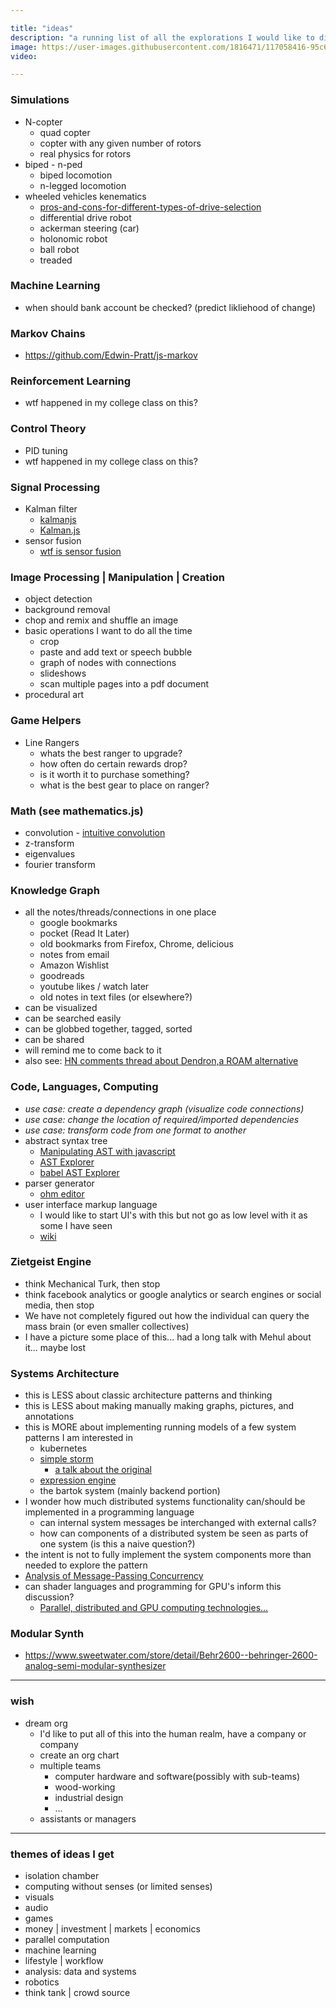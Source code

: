 ```yaml
---

title: "ideas"
description: "a running list of all the explorations I would like to dig deeper into"
image: https://user-images.githubusercontent.com/1816471/117058416-95c66a80-acec-11eb-887e-fddc40627cdc.png
video:

---
```


### Simulations
- N-copter
	- quad copter
	- copter with any given number of rotors
	- real physics for rotors
- biped - n-ped
	- biped locomotion
	- n-legged locomotion
- wheeled vehicles kenematics
	- [pros-and-cons-for-different-types-of-drive-selection](https://robohub.org/pros-and-cons-for-different-types-of-drive-selection/)
	- differential drive robot
	- ackerman steering (car)
	- holonomic robot
	- ball robot
	- treaded


### Machine Learning
- when should bank account be checked? (predict likliehood of change)

### Markov Chains
- https://github.com/Edwin-Pratt/js-markov

### Reinforcement Learning
- wtf happened in my college class on this?


### Control Theory
- PID tuning
- wtf happened in my college class on this?


### Signal Processing
- Kalman filter
	- [kalmanjs](https://github.com/wouterbulten/kalmanjs)
	- [Kalman.js](https://github.com/infusion/Kalman.js/)
- sensor fusion
	- [wtf is sensor fusion](https://towardsdatascience.com/wtf-is-sensor-fusion-part-2-the-good-old-kalman-filter-3642f321440)


### Image Processing | Manipulation | Creation
- object detection
- background removal
- chop and remix and shuffle an image
- basic operations I want to do all the time
	- crop
	- paste and add text or speech bubble
	- graph of nodes with connections
	- slideshows
	- scan multiple pages into a pdf document
- procedural art


### Game Helpers
- Line Rangers
	- whats the best ranger to upgrade?
	- how often do certain rewards drop?
	- is it worth it to purchase something?
	- what is the best gear to place on ranger?


### Math (see mathematics.js)
- convolution - [intuitive convolution](https://betterexplained.com/articles/intuitive-convolution/)
- z-transform
- eigenvalues
- fourier transform


### Knowledge Graph
- all the notes/threads/connections in one place
	- google bookmarks
	- pocket (Read It Later)
	- old bookmarks from Firefox, Chrome, delicious
	- notes from email
	- Amazon Wishlist
	- goodreads
	- youtube likes / watch later
	- old notes in text files (or elsewhere?)
- can be visualized
- can be searched easily
- can be globbed together, tagged, sorted
- can be shared
- will remind me to come back to it
- also see: [HN comments thread about Dendron,a ROAM alternative](https://news.ycombinator.com/item?id=23890035)


### Code, Languages, Computing
- *use case: create a dependency graph (visualize code connections)*
- *use case: change the location of required/imported dependencies*
- *use case: transform code from one format to another*
- abstract syntax tree
	- [Manipulating AST with javascript](https://lihautan.com/manipulating-ast-with-javascript/)
	- [AST Explorer](https://github.com/fkling/astexplorer/blob/master/README.md)
	- [babel AST Explorer](https://lihautan.com/babel-ast-explorer/)
- parser generator
	- [ohm editor](https://ohmlang.github.io/editor/)
- user interface markup language
	- I would like to start UI's with this but not go as low level with it as some I have seen
	- [wiki](https://en.wikipedia.org/wiki/User_interface_markup_language)


### Zietgeist Engine
- think Mechanical Turk, then stop
- think facebook analytics or google analytics or search engines or social media, then stop
- We have not completely figured out how the individual can query the mass brain (or even smaller collectives)
- I have a picture some place of this... had a long talk with Mehul about it... maybe lost

### Systems Architecture
- this is LESS about classic architecture patterns and thinking
- this is LESS about making manually making graphs, pictures, and annotations
- this is MORE about implementing running models of a few system patterns I am interested in
	- kubernetes
	- [simple storm](https://github.com/ajlopez/SimpleStorm)
		- [a talk about the original](https://vimeo.com/40972420) 	
	- [expression engine](https://github.com/crosshj/experiments/tree/gh-pages/svg/engine-src)
	- the bartok system (mainly backend portion)
- I wonder how much distributed systems functionality can/should be implemented in a programming language
	- can internal system messages be interchanged with external calls?
	- how can components of a distributed system be seen as parts of one system (is this a naive question?) 	
- the intent is not to fully implement the system components more than needed to explore the pattern
- [Analysis of Message-Passing Concurrency](https://www.youtube.com/watch?v=EqZ0uO7g4RQ)
- can shader languages and programming for GPU's inform this discussion?
	- [Parallel, distributed and GPU computing technologies...](https://www.ncbi.nlm.nih.gov/pmc/articles/PMC2703572/) 


### Modular Synth
- https://www.sweetwater.com/store/detail/Behr2600--behringer-2600-analog-semi-modular-synthesizer


---

### wish
- dream org
	- I'd like to put all of this into the human realm, have a company or company
	- create an org chart
	- multiple teams
		- computer hardware and software(possibly with sub-teams)
		- wood-working
		- industrial design
		- ...
	- assistants or managers

---

### themes of ideas I get
- isolation chamber
- computing without senses (or limited senses)
- visuals
- audio
- games
- money | investment | markets | economics
- parallel computation
- machine learning
- lifestyle | workflow
- analysis: data and systems
- robotics
- think tank | crowd source

